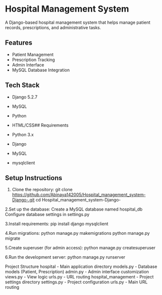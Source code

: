 # Hospital Management System

A Django-based hospital management system that helps manage patient records, prescriptions, and administrative tasks.

## Features

- Patient Management
- Prescription Tracking
- Admin Interface
- MySQL Database Integration

## Tech Stack

- Django 5.2.7
- MySQL
- Python
- HTML/CSS## Requirements

- Python 3.x
- Django
- MySQL
- mysqlclient

## Setup Instructions

1. Clone the repository:
git clone https://github.com/Abinaya142005/Hospital_management_system-Django-.git
cd Hospital_management_system-Django-

2.Set up the database:
Create a MySQL database named hospital_db
Configure database settings in settings.py

3.Install requirements:
pip install django mysqlclient

4.Run migrations:
python manage.py makemigrations
python manage.py migrate

5.Create superuser (for admin access):
python manage.py createsuperuser

6.Run the development server:
python manage.py runserver

Project Structure
hospital - Main application directory
models.py - Database models (Patient, Prescription)
admin.py - Admin interface customization
views.py - View logic
urls.py - URL routing
hospital_management - Project settings directory
settings.py - Project configuration
urls.py - Main URL routing






